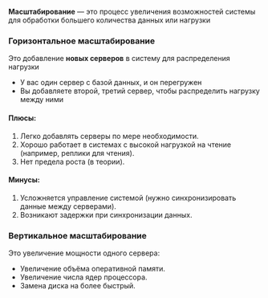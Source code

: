 

**Масштабирование** — это процесс увеличения возможностей системы для обработки большего количества данных или нагрузки

### **Горизонтальное масштабирование**

Это добавление **новых серверов** в систему для распределения нагрузки

- У вас один сервер с базой данных, и он перегружен
- Вы добавляете второй, третий сервер, чтобы распределить нагрузку между ними
#### **Плюсы:**
1. Легко добавлять серверы по мере необходимости.
2. Хорошо работает в системах с высокой нагрузкой на чтение (например, реплики для чтения).
3. Нет предела роста (в теории).
#### **Минусы:**
1. Усложняется управление системой (нужно синхронизировать данные между серверами).
2. Возникают задержки при синхронизации данных.

### **Вертикальное масштабирование**

Это увеличение мощности одного сервера:

- Увеличение объёма оперативной памяти.
- Увеличение числа ядер процессора.
- Замена диска на более быстрый.